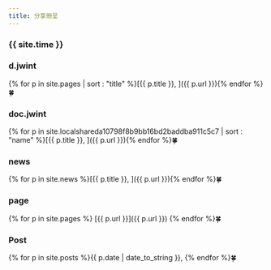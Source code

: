 ```yaml
---
title: 分享冊呈
---
```


### {{ site.time }}

### d.jwint

{% for p in site.pages | sort : "title" %}[{{ p.title }},  ]({{ p.url }}){% endfor %}🍀

### doc.jwint

{% for p in site.localshareda10798f8b9bb16bd2baddba911c5c7 | sort : "name" %}[{{ p.title }}, ]({{ p.url }}){% endfor %}🍀

### news

{% for p in site.news %}[{{ p.title }}, ]({{ p.url }}){% endfor %}🍀

### page

{% for p in site.pages %}
[{{ p.url }}]({{ p.url }})
{% endfor %}🍀

### Post

{% for p in site.posts %}{{ p.date | date_to_string }}, {% endfor %}🍀
